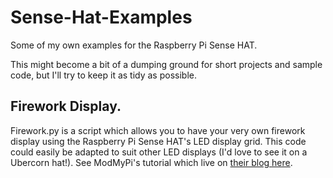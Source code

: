 # Sense-Hat-Examples
Some of my own examples for the Raspberry Pi Sense HAT.

This might become a bit of a dumping ground for short projects and sample code, but I'll try to keep it as tidy as possible.

## Firework Display.
Firework.py is a script which allows you to have your very own firework display using the Raspberry Pi Sense HAT's LED display grid. This code could easily be adapted to suit other LED displays (I'd love to see it on a Ubercorn hat!). See ModMyPi's tutorial which live on [their blog here](https://www.modmypi.com/blog/sense-hat-fireworks).
